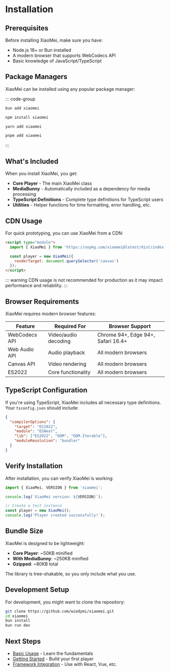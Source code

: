 # Installation

## Prerequisites

Before installing XiaoMei, make sure you have:

- Node.js 18+ or Bun installed
- A modern browser that supports WebCodecs API
- Basic knowledge of JavaScript/TypeScript

## Package Managers

XiaoMei can be installed using any popular package manager:

::: code-group

```bash [bun]
bun add xiaomei
```

```bash [npm]
npm install xiaomei
```

```bash [yarn]
yarn add xiaomei
```

```bash [pnpm]
pnpm add xiaomei
```

:::

## What's Included

When you install XiaoMei, you get:

- **Core Player** - The main XiaoMei class
- **MediaBunny** - Automatically included as a dependency for media processing
- **TypeScript Definitions** - Complete type definitions for TypeScript users
- **Utilities** - Helper functions for time formatting, error handling, etc.

## CDN Usage

For quick prototyping, you can use XiaoMei from a CDN:

```html
<script type="module">
  import { XiaoMei } from 'https://unpkg.com/xiaomei@latest/dist/index.js';

  const player = new XiaoMei({
    renderTarget: document.querySelector('canvas')
  });
</script>
```

::: warning
CDN usage is not recommended for production as it may impact performance and reliability.
:::

## Browser Requirements

XiaoMei requires modern browser features:

| Feature | Required For | Browser Support |
|---------|-------------|-----------------|
| WebCodecs API | Video/audio decoding | Chrome 94+, Edge 94+, Safari 16.4+ |
| Web Audio API | Audio playback | All modern browsers |
| Canvas API | Video rendering | All modern browsers |
| ES2022 | Core functionality | All modern browsers |

## TypeScript Configuration

If you're using TypeScript, XiaoMei includes all necessary type definitions. Your `tsconfig.json` should include:

```json
{
  "compilerOptions": {
    "target": "ES2022",
    "module": "ESNext",
    "lib": ["ES2022", "DOM", "DOM.Iterable"],
    "moduleResolution": "bundler"
  }
}
```

## Verify Installation

After installation, you can verify XiaoMei is working:

```javascript
import { XiaoMei, VERSION } from 'xiaomei';

console.log(`XiaoMei version: ${VERSION}`);

// Create a test instance
const player = new XiaoMei();
console.log('Player created successfully!');
```

## Bundle Size

XiaoMei is designed to be lightweight:

- **Core Player**: ~50KB minified
- **With MediaBunny**: ~250KB minified
- **Gzipped**: ~80KB total

The library is tree-shakable, so you only include what you use.

## Development Setup

For development, you might want to clone the repository:

```bash
git clone https://github.com/wiedymi/xiaomei.git
cd xiaomei
bun install
bun run dev
```

## Next Steps

- [Basic Usage](/guide/basic-usage) - Learn the fundamentals
- [Getting Started](/guide/getting-started) - Build your first player
- [Framework Integration](/guide/react) - Use with React, Vue, etc.